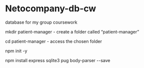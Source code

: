 # Netocompany-db-cw
database for my group coursework

mkdir patient-manager - create a folder called “patient-manager”

cd patient-manager - access the chosen folder

npm init -y

npm install express sqlite3 pug body-parser --save

